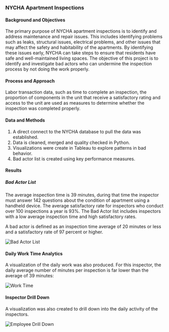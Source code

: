 ### NYCHA Apartment Inspections

#### Background and Objectives
The primary purpose of NYCHA apartment inspections is to identify and address maintenance and repair issues. This includes identifying problems such as leaks, structural issues, electrical problems, and other issues that may affect the safety and habitability of the apartments. By identifying these issues early, NYCHA can take steps to ensure that residents have safe and well-maintained living spaces. The objective of this project is to identify and investigate bad actors who can undermine the inspection process by not doing the work properly. 

#### Process and Approach
Labor transaction data, such as time to complete an inspection, the proportion of components in the unit that receive a satisfactory rating and access to the unit are used as measures to determine whether the inspection was completed properly.

#### Data and Methods
1. A direct connect to the NYCHA database to pull the data was established.
2. Data is cleaned, merged and quality checked in Python.
3. Visualizations were create in Tableau to explore patterns in bad behavior.
4. Bad actor list is created using key performance measures.

#### Results
##### Bad Actor List
The average inspection time is 39 minutes, during that time the inspector must answer 142 questions about the condition of apartment using a handheld device. The average satisfactory rate for inspectors who conduct over 100 inspections a year is 93%. The Bad Actor list includes inspectors with a low average inspection time and high satisfactory rates. 

A bad actor is defined as an inspection time average of 20 minutes or less and a satisfactory rate of 97 percent or higher.

![Bad Actor List](https://github.com/dariusmehri/NYCHA-Apartment-Inspections-Labor-Analytics/assets/11237613/2937e042-2264-498e-be38-44f56af4ecc2)


#### Daily Work Time Analytics

A visualization of the daily work was also produced. For this inspector, the daily average number of minutes per inspection is far lower than the average of 39 minutes:

![Work Time](https://github.com/dariusmehri/NYCHA-Apartment-Inspections-Labor-Analytics/assets/11237613/82babcf8-8c92-498b-9db7-3268de2a32e3)

#### Inspector Drill Down

A visualization was also created to drill down into the daily activity of the inspectors.

![Employee Drill Down](https://github.com/dariusmehri/NYCHA-Apartment-Inspections-Labor-Analytics/assets/11237613/d720e5eb-f7ab-43e5-beb3-c185eb829724)











